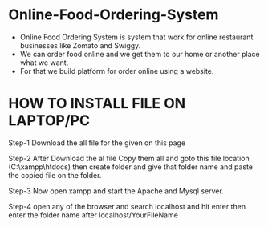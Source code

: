 # Online-Food-Ordering-System


- Online Food Ordering System is system that work for online restaurant businesses like Zomato and Swiggy.
- We can order food online and we get them to our home or another place what we want.
- For that we build platform for order online using a website.

# HOW TO INSTALL FILE ON LAPTOP/PC

Step-1 Download the all file for the given on this page

Step-2 After Download the al file Copy them all and goto this file location (C:\xampp\htdocs\) then create folder and give that folder name and paste the copied file on the folder.

Step-3 Now open xampp and start the Apache and Mysql server.

Step-4 open any of the browser and search localhost and hit enter then enter the folder name after localhost/YourFileName .
